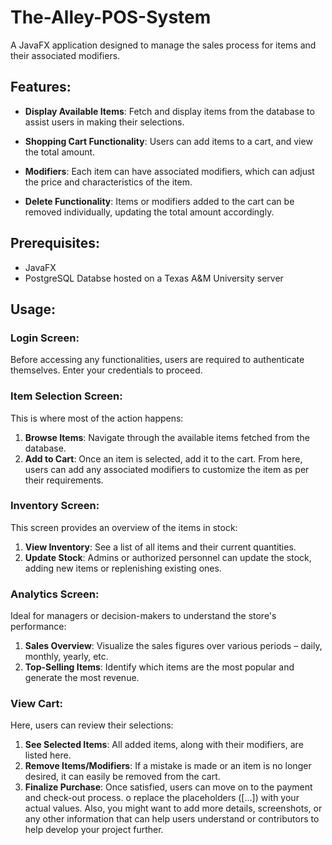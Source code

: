 # The-Alley-POS-System
A JavaFX application designed to manage the sales process for items and their associated modifiers.

## Features:

- **Display Available Items**: Fetch and display items from the database to assist users in making their selections.
  
- **Shopping Cart Functionality**: Users can add items to a cart, and view the total amount.
  
- **Modifiers**: Each item can have associated modifiers, which can adjust the price and characteristics of the item.
  
- **Delete Functionality**: Items or modifiers added to the cart can be removed individually, updating the total amount accordingly.

## Prerequisites:

- JavaFX
- PostgreSQL Databse hosted on a Texas A&M University server

## Usage:

### Login Screen:
Before accessing any functionalities, users are required to authenticate themselves. Enter your credentials to proceed.

### Item Selection Screen:
This is where most of the action happens:
1. **Browse Items**: Navigate through the available items fetched from the database.
2. **Add to Cart**: Once an item is selected, add it to the cart. From here, users can add any associated modifiers to customize the item as per their requirements.

### Inventory Screen:
This screen provides an overview of the items in stock:
1. **View Inventory**: See a list of all items and their current quantities.
2. **Update Stock**: Admins or authorized personnel can update the stock, adding new items or replenishing existing ones.

### Analytics Screen:
Ideal for managers or decision-makers to understand the store's performance:
1. **Sales Overview**: Visualize the sales figures over various periods – daily, monthly, yearly, etc.
2. **Top-Selling Items**: Identify which items are the most popular and generate the most revenue.

### View Cart:
Here, users can review their selections:
1. **See Selected Items**: All added items, along with their modifiers, are listed here.
2. **Remove Items/Modifiers**: If a mistake is made or an item is no longer desired, it can easily be removed from the cart.
3. **Finalize Purchase**: Once satisfied, users can move on to the payment and check-out process.
o replace the placeholders ([...]) with your actual values. Also, you might want to add more details, screenshots, or any other information that can help users understand or contributors to help develop your project further.
